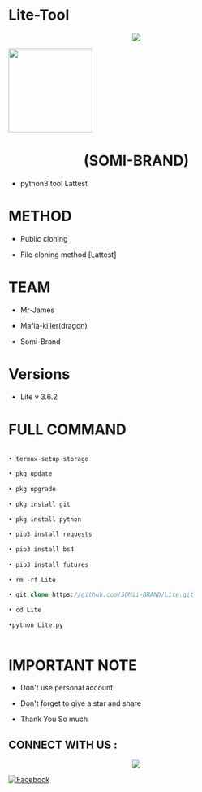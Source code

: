 # Lite-Tool
 
<p align="center">
 
<img src="https://i.pinimg.com/originals/16/62/ac/1662acee2dae9125798c9d54a6530333.gif">
 
</p>
 
<img height="165" src="https://github-readme-stats.vercel.app/api?username=SOMii-BRAND&show_icons=true&include_all_commits=true&theme=react&cache_seconds=3200&hide_border=true" /></a>
 
<h1 align="center">(SOMI-BRAND)</h1>
 
* python3 tool Lattest 
 
# METHOD 
 
* Public cloning 
 
* File cloning method [Lattest]
 
# TEAM
 
* Mr-James
 
* Mafia-killer(dragon)
 
* Somi-Brand

# Versions

* Lite v 3.6.2
 
# FULL COMMAND 
 
```php
 
• termux-setup-storage
 
• pkg update
 
• pkg upgrade
 
• pkg install git
 
• pkg install python
 
• pip3 install requests
 
• pip3 install bs4
 
• pip3 install futures
 
• rm -rf Lite
 
• git clone https://github.com/SOMii-BRAND/Lite.git
 
• cd Lite
 
•python Lite.py
 
```
 
# IMPORTANT NOTE
 
* Don't use personal account
 
* Don't forget to give a star and share 
 
* Thank You So much
 
## CONNECT WITH US :
 
<p align="center">
 
<img src="https://cdn6.f-cdn.com/contestentries/610991/15980677/578d05c805d32_thumb900.jpg">
 
</p>
 
<a href="https://www.facebook.com/112589571242073/posts/116420000859030/?app=fbl"><img title="Facebook" src="https://img.shields.io/badge/SOMI-BRAND-brightgreen?style=for-the-badge&logo=github"></a>
 
 